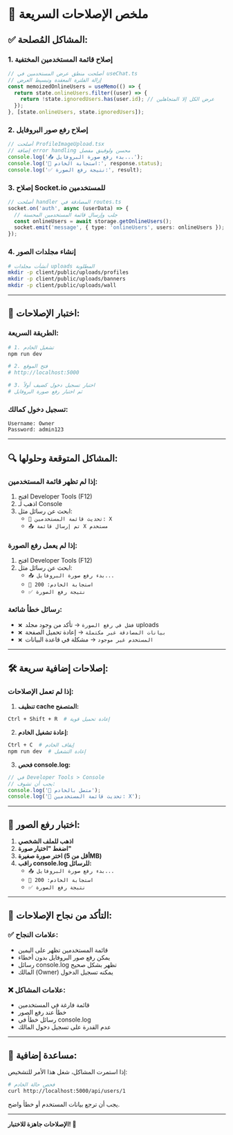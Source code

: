 # 🚀 **ملخص الإصلاحات السريعة**

## ✅ **المشاكل المُصلحة:**

### 1. **إصلاح قائمة المستخدمين المختفية**

```typescript
// أصلحت منطق عرض المستخدمين في useChat.ts
// إزالة الفلترة المعقدة وتبسيط العرض
const memoizedOnlineUsers = useMemo(() => {
  return state.onlineUsers.filter((user) => {
    return !state.ignoredUsers.has(user.id); // عرض الكل إلا المتجاهلين
  });
}, [state.onlineUsers, state.ignoredUsers]);
```

### 2. **إصلاح رفع صور البروفايل**

```typescript
// أصلحت ProfileImageUpload.tsx
// إضافة error handling محسن ولوقينق مفصل
console.log('📤 بدء رفع صورة البروفايل...');
console.log('📡 استجابة الخادم:', response.status);
console.log('✅ نتيجة رفع الصورة:', result);
```

### 3. **إصلاح Socket.io للمستخدمين**

```typescript
// أصلحت handler المصادقة في routes.ts
socket.on('auth', async (userData) => {
  // جلب وإرسال قائمة المستخدمين المحسنة
  const onlineUsers = await storage.getOnlineUsers();
  socket.emit('message', { type: 'onlineUsers', users: onlineUsers });
});
```

### 4. **إنشاء مجلدات الصور**

```bash
# أنشأت مجلدات uploads المطلوبة
mkdir -p client/public/uploads/profiles
mkdir -p client/public/uploads/banners
mkdir -p client/public/uploads/wall
```

---

## 🧪 **اختبار الإصلاحات:**

### **الطريقة السريعة:**

```bash
# 1. تشغيل الخادم
npm run dev

# 2. فتح الموقع
# http://localhost:5000

# 3. اختبار تسجيل دخول كضيف أولاً
# ثم اختبار رفع صورة البروفايل
```

### **تسجيل دخول كمالك:**

```
Username: Owner
Password: admin123
```

---

## 🔍 **المشاكل المتوقعة وحلولها:**

### **إذا لم تظهر قائمة المستخدمين:**

1. افتح Developer Tools (F12)
2. اذهب لـ Console
3. ابحث عن رسائل مثل:
   - `👥 تحديث قائمة المستخدمين: X`
   - `📤 تم إرسال قائمة X مستخدم`

### **إذا لم يعمل رفع الصورة:**

1. افتح Developer Tools (F12)
2. ابحث عن رسائل مثل:
   - `📤 بدء رفع صورة البروفايل...`
   - `📡 استجابة الخادم: 200`
   - `✅ نتيجة رفع الصورة`

### **رسائل خطأ شائعة:**

- `❌ فشل في رفع الصورة` → تأكد من وجود مجلد uploads
- `❌ بيانات المصادقة غير مكتملة` → إعادة تحميل الصفحة
- `❌ المستخدم غير موجود` → مشكلة في قاعدة البيانات

---

## 🛠️ **إصلاحات إضافية سريعة:**

### **إذا لم تعمل الإصلاحات:**

1. **تنظيف cache المتصفح:**

```bash
Ctrl + Shift + R  # إعادة تحميل قوية
```

2. **إعادة تشغيل الخادم:**

```bash
Ctrl + C  # إيقاف الخادم
npm run dev  # إعادة التشغيل
```

3. **فحص console.log:**

```javascript
// في Developer Tools > Console
// يجب أن تشوف:
console.log('🔗 متصل بالخادم');
console.log('👥 تحديث قائمة المستخدمين: X');
```

---

## 📱 **اختبار رفع الصور:**

1. **اذهب للملف الشخصي**
2. **اضغط "اختيار صورة"**
3. **اختر صورة صغيرة (أقل من 5MB)**
4. **راقب console.log للرسائل:**
   - `📤 بدء رفع صورة البروفايل...`
   - `📡 استجابة الخادم: 200`
   - `✅ نتيجة رفع الصورة`

---

## 🎯 **التأكد من نجاح الإصلاحات:**

### ✅ **علامات النجاح:**

- قائمة المستخدمين تظهر على اليمين
- يمكن رفع صور البروفايل بدون أخطاء
- رسائل console.log تظهر بشكل صحيح
- المالك (Owner) يمكنه تسجيل الدخول

### ❌ **علامات المشاكل:**

- قائمة فارغة في المستخدمين
- خطأ عند رفع الصور
- رسائل خطأ في console.log
- عدم القدرة على تسجيل دخول المالك

---

## 🔧 **مساعدة إضافية:**

إذا استمرت المشاكل، شغل هذا الأمر للتشخيص:

```bash
# فحص حالة الخادم
curl http://localhost:5000/api/users/1
```

يجب أن ترجع بيانات المستخدم أو خطأ واضح.

---

**الإصلاحات جاهزة للاختبار! 🚀**
